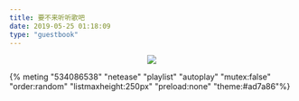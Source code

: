 ```yaml
---
title: 要不来听听歌吧
date: 2019-05-25 01:18:09
type: "guestbook"
---
```



<div align="center"> 
<img src="https://timgsa.baidu.com/timg?image&quality=80&size=b9999_10000&sec=1558956326532&di=82cc9907fc903cfb978a35206986d3f6&imgtype=0&src=http%3A%2F%2Fimg.mp.itc.cn%2Fupload%2F20160809%2F31283a3e2d7f411492d3fb27297180ec_th.jpg" />
</div>

[//]: #(aplay音频播放https://github.com/MoePlayer/hexo-tag-aplayer)
{% meting "534086538" "netease" "playlist" "autoplay" "mutex:false" "order:random" "listmaxheight:250px" "preload:none"  "theme:#ad7a86"%}
